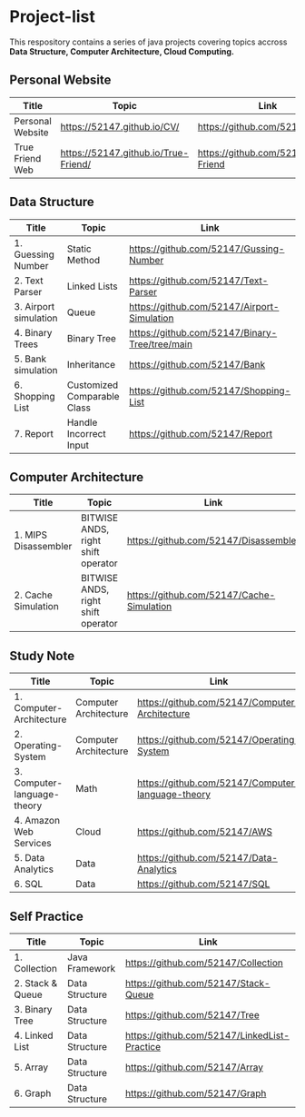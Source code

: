 # Project-list

This respository contains a series of java projects covering topics accross **Data Structure, Computer Architecture, Cloud Computing.**
## Personal Website
| Title | Topic |  Link  |
| ------------- | ------------- |------------- |
| Personal Website  | https://52147.github.io/CV/  |https://github.com/52147/CV  |
| True Friend Web | https://52147.github.io/True-Friend/ |https://github.com/52147/True-Friend  |


## Data Structure

| Title | Topic |  Link  |
| ------------- | ------------- |------------- |
| 1. Guessing Number  | Static Method  |https://github.com/52147/Gussing-Number  |
| 2. Text Parser  | Linked Lists  |https://github.com/52147/Text-Parser  |
| 3. Airport simulation  | Queue   |https://github.com/52147/Airport-Simulation  |
| 4. Binary Trees  | Binary Tree   |https://github.com/52147/Binary-Tree/tree/main  |
| 5. Bank simulation  | Inheritance   |https://github.com/52147/Bank  |
| 6. Shopping List  | Customized Comparable Class |https://github.com/52147/Shopping-List  |
| 7. Report  | Handle Incorrect Input |https://github.com/52147/Report  |


## Computer Architecture
| Title | Topic |  Link  |
| ------------- | ------------- |------------- |
| 1. MIPS Disassembler  | BITWISE ANDS, right shift operator  |https://github.com/52147/Disassembler |
| 2. Cache Simulation  | BITWISE ANDS, right shift operator  |https://github.com/52147/Cache-Simulation  |

## Study Note
| Title | Topic |  Link  |
| ------------- | ------------- |------------- |
| 1. Computer-Architecture  | Computer Architecture  |https://github.com/52147/Computer-Architecture |
| 2. Operating-System  | Computer Architecture  |https://github.com/52147/Operating-System  |
| 3. Computer-language-theory  | Math  |https://github.com/52147/Computer-language-theory |
| 4. Amazon Web Services  | Cloud  |https://github.com/52147/AWS  |
| 5. Data Analytics  | Data  |https://github.com/52147/Data-Analytics |
| 6. SQL  | Data  |https://github.com/52147/SQL  |

## Self Practice
| Title | Topic |  Link  |
| ------------- | ------------- |------------- |
| 1. Collection  | Java Framework  |https://github.com/52147/Collection |
| 2. Stack & Queue  | Data Structure  |https://github.com/52147/Stack-Queue  |
| 3. Binary Tree  | Data Structure  |https://github.com/52147/Tree |
| 4. Linked List  | Data Structure  |https://github.com/52147/LinkedList-Practice  |
| 5. Array  | Data Structure  |https://github.com/52147/Array |
| 6. Graph  | Data Structure  |https://github.com/52147/Graph  |

